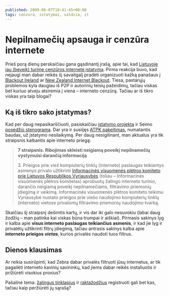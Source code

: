 ```yaml
---
published: 2009-06-07T18:41:45+00:00
tags: cenzura, istatymai, valdzia, it
---
```


# Nepilnamečių apsauga ir cenzūra internete

<p>Prieš porą dienų perskaičiau gana gąsdinantį įrašą, apie tai, kad <a href="http://atvirasgalas.blog.hardcore.lt/2009/06/turim_istatyma_vaikuciams.html">Lietuvoje jau (beveik) turime cenzūros internete įstatymą</a>. Pirma reakcija buvo, kad nejaugi man dabar reikės šį savaitgalį pradėti organizuoti kažką panašaus į <a href="http://en.wikipedia.org/wiki/Internet_censorship_in_Ireland">Blackout Ireland</a> ar <a href="http://en.wikipedia.org/wiki/New_Zealand_Internet_Blackout">New Zealand Internet Blackout</a>. Tiesa, pastarųjų problemos kyla daugiau iš P2P ir autorinių teisių pažeidimų, tačiau viskas bet kuriuo atveju atsiremia į viena – interneto cenzūrą. Tačiau ar iš tikro viskas yra taip blogai?<br>
<span id="more-92"></span></p>
<h2>Ką iš tikro sako įstatymas?</h2>
<p>Kad per daug nepasikarščiuoti, pasiskaičiau <a href="http://www3.lrs.lt/pls/inter3/dokpaieska.showdoc_l?p_id=343114">įstatymo projektą</a> ir Seimo <a href="http://www3.lrs.lt/pls/inter3/dokpaieska.showdoc_l?p_id=345111">posėdžio stenogramą</a>. Dar yra ir susiijęs <a href="http://www3.lrs.lt/pls/inter3/dokpaieska.showdoc_l?p_id=332241">ATPK pakeitimas</a>, numatantis baudas, už įstatymo nesilaikymą. Per daug nesigilinant, man aktualus yra tik straipsnis kalbantis apie interneto priegą:</p>
<blockquote>
<p><strong>7 straipsnis. Ribojimas skleisti neigiamą poveikį nepilnamečių vystymuisi darančią informaciją</strong></p>
<p>3. Prieigos prie <dfn title="korektūros klaida projekte?">vieš</dfn> kompiuterių tinklų (interneto) paslaugas teikiantys asmenys privalo užtikrinti <a href="http://www.ivpk.lt/">Informacinės visuomenės plėtros komiteto prie Lietuvos Respublikos Vyriausybės</a> (toliau – Informacinės visuomenės plėtros komitetas) aprobuotų žalingo interneto turinio, darančio neigiamą poveikį nepilnamečiams, filtravimo priemonių įdiegimą ir veikimą. Informacinės visuomenės plėtros komiteto teikimu Vyriausybė nustato prieigos prie viešo naudojimo kompiuterių tinklų (interneto) vietose privalomų filtravimo priemonių naudojimo tvarką.</p>
</blockquote>
<p>Skaičiau šį straipsnį dešimtis kartų, ir vis dar iki galo nesuvokiu (labai daug žodžių – man patinka kai viskas būna trumpai ir aiškiai). Pirmasis sakinys lyg ir kalba apie <strong>visus interneto paslaugas teikiančius asmenis</strong>, ir kad jie lyg ir privalėtų užtikrinti filtrų įdiegimą, tačiau antrasis sakinys kalba apie <strong>interneto prieigos <em>vietas</em></strong>, kurios privalės naudoti tuos filtrus.</p>
<h2>Dienos klausimas</h2>
<p>Ar reikia susirūpinti, kad Zebra dabar privalės filtruoti jūsų internetus, ar tik pagailėti interneto kavinių savininkų, kad jiems dabar reikės instaliuotis ir prižiūrėti visokius proxius?</p>
<p>Pašalinė tema: <a href="http://www.ivpk.lt/filtrai/lt/index.php?id=28">žalingus tinklapius</a> ir <a href="http://www.ivpk.lt/filtrai/lt/index.php?id=29">raktažodžius</a> registruoti gali bet kas, tačiau kaip peržiūrėti jų sąrašą?</p>